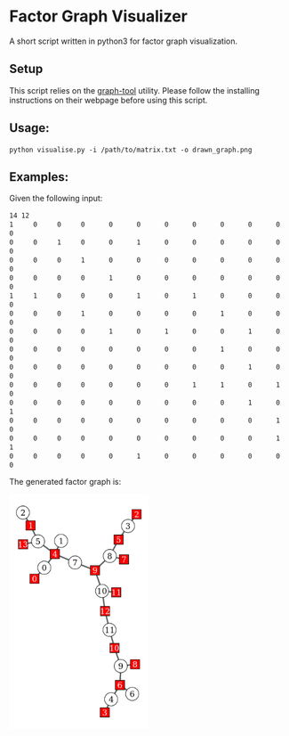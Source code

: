 # Factor Graph Visualizer
A short script written in python3 for factor graph visualization.

## Setup 
This script relies on the [graph-tool](https://graph-tool.skewed.de) utility.
Please follow the installing instructions on their webpage before using this script.

## Usage:
```shell
python visualise.py -i /path/to/matrix.txt -o drawn_graph.png
```
## Examples:
Given the following input:
```
14 12
1     0     0     0      0      0      0      0      0      0      0      0 
0     0     1     0      0      1      0      0      0      0      0      0 
0     0     0     1      0      0      0      0      0      0      0      0 
0     0     0     0      1      0      0      0      0      0      0      0 
1     1     0     0      0      1      0      1      0      0      0      0 
0     0     0     1      0      0      0      0      1      0      0      0 
0     0     0     0      1      0      1      0      0      1      0      0 
0     0     0     0      0      0      0      0      1      0      0      0 
0     0     0     0      0      0      0      0      0      1      0      0 
0     0     0     0      0      0      0      1      1      0      1      0 
0     0     0     0      0      0      0      0      0      1      0      1 
0     0     0     0      0      0      0      0      0      0      1      0 
0     0     0     0      0      0      0      0      0      0      1      1 
0     0     0     0      0      1      0      0      0      0      0      0 
```

The generated factor graph is:

<img src="examples/example_01/result.png" width="250">
